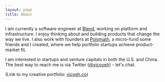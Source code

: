 ```yaml
---
layout: page
title: About
---
```


I am currently a software engineer at [Blend](https://blend.com/), working on platform and infrastructure. I enjoy thinking about and building products that change the way we live. I also work with founders at [Polymath](https://polymathcp.com), a micro-fund some friends and I created, where we help portfolio startups achieve product-market fit.

I am interested in startups and venture capitals in both the U.S. and China. The best way to reach me is via Twitter ([@vicoyeh](https://twitter.com/vicoyeh)) - let's chat. 

(Link to my creative portfolio: [vicyeh.co](http://vicyeh.co))
